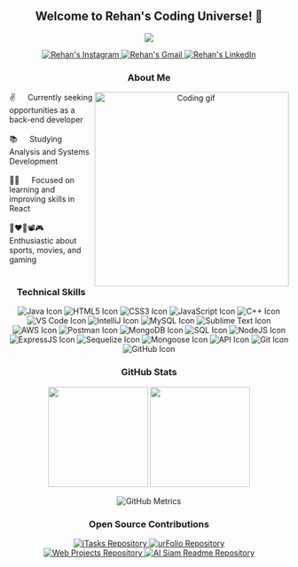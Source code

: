 <h2 align="center">
  Welcome to Rehan's Coding Universe! 🚀
</h2>

<!-- Introduction -->
<p align="center">
  <img src="https://readme-typing-svg.herokuapp.com/?lines=Back-end+Developer;Analysis+and+Systems+Development+Student;React+Enthusiast&center=true&width=380&height=45">
</p>

<!-- Social Links -->
<p align="center">
  <a href="https://www.instagram.com/rehan018/" target="_blank">
    <img src="https://img.shields.io/badge/-Instagram-%23E4405F?style=for-the-badge&logo=instagram&logoColor=white" alt="Rehan's Instagram" />
  </a>
  <a href="mailto:rehanalam5090@gmail.com">
    <img src="https://img.shields.io/badge/-Gmail-%23333?style=for-the-badge&logo=gmail&logoColor=white" alt="Rehan's Gmail" />
  </a>
  <a href="https://www.linkedin.com/in/rehan018/" target="_blank">
    <img src="https://img.shields.io/badge/-LinkedIn-%230077B5?style=for-the-badge&logo=linkedin&logoColor=white" alt="Rehan's LinkedIn" />
  </a>
</p>

<!-- About Section -->
<h3 align="center">
  About Me
</h3>

<p align="center">
  <img align="right" width="350" src="https://media.giphy.com/media/du3J3cXyzhj75IOgvA/giphy.gif" alt="Coding gif" />
  
  ✌️ &emsp; Currently seeking opportunities as a back-end developer <br/><br/>
  📚 &emsp; Studying Analysis and Systems Development<br/><br/>
  👨‍💻 &emsp; Focused on learning and improving skills in React<br/><br/>
  🏀❤️‍🔥📽️🎮 &emsp; Enthusiastic about sports, movies, and gaming<br/><br/>
</p>

<!-- Technical Skills -->
<h3 align="center">
  Technical Skills
</h3>

<p align="center">
  <img src="https://img.icons8.com/color/64/000000/java-coffee-cup-logo.png" alt="Java Icon"/>
  <img src="https://img.icons8.com/color/64/000000/html-5.png" alt="HTML5 Icon"/>
  <img src="https://img.icons8.com/color/64/000000/css3.png" alt="CSS3 Icon"/>
  <img src="https://img.icons8.com/color/64/000000/javascript.png" alt="JavaScript Icon"/>
  <img src="https://img.icons8.com/color/64/000000/c-plus-plus-logo.png" alt="C++ Icon"/>
  <img src="https://img.icons8.com/color/64/000000/visual-studio-code-2019.png" alt="VS Code Icon"/>
  <img src="https://img.icons8.com/color/64/000000/intellij-idea.png" alt="IntelliJ Icon"/>
  <img src="https://img.icons8.com/color/64/000000/mysql-logo.png" alt="MySQL Icon"/>
  <img src="https://img.icons8.com/color/64/000000/sublime-text.png" alt="Sublime Text Icon"/>
  <img src="https://img.icons8.com/color/64/000000/amazon-web-services.png" alt="AWS Icon"/>
  <img src="https://img.icons8.com/color/64/000000/api-settings.png" alt="Postman Icon"/>
  <img src="https://img.icons8.com/color/64/000000/mongodb.png" alt="MongoDB Icon"/>
  <img src="https://img.icons8.com/ios-filled/64/000000/sql.png" alt="SQL Icon"/>
  <img src="https://img.icons8.com/color/64/000000/nodejs.png" alt="NodeJS Icon"/>
  <img src="https://img.icons8.com/color/64/000000/express.png" alt="ExpressJS Icon"/>
  <img src="https://img.icons8.com/color/64/000000/database.png" alt="Sequelize Icon"/>
  <img src="https://img.icons8.com/color/64/000000/mongodb.png" alt="Mongoose Icon"/>
  <img src="https://img.icons8.com/ios-filled/64/000000/api-settings.png" alt="API Icon"/>
  <img src="https://img.icons8.com/color/64/000000/git.png" alt="Git Icon"/>
  <img src="https://img.icons8.com/ios-filled/64/000000/github.png" alt="GitHub Icon"/>
</p>

<!-- GitHub Stats -->
<h3 align="center">
  GitHub Stats
</h3>

<div align="center">
  <img height="180em" src="https://github-readme-stats.vercel.app/api?username=Rehan018&show_icons=true&theme=tokyonight&include_all_commits=true&count_private=true"/>
  <img height="180em" src="https://github-readme-stats.vercel.app/api/top-langs/?username=Rehan018&layout=compact&langs_count=7&theme=tokyonight"/>
</div>

<!-- GitHub Contributions -->
<p align="center">
  <img src="https://github.com/Rehan018/Rehan018/blob/main/github-metrics.svg" alt="GitHub Metrics">
</p>
<!-- Open Source Contributions -->
<h3 align="center">
  Open Source Contributions
</h3>

<div align="center">
  <a href="https://github.com/Rehan018/itasks">
    <img src="https://github-readme-stats.vercel.app/api/pin/?username=Rehan018&repo=itasks&border_color=7F3FBF&bg_color=0D1117&title_color=C9D1D9&text_color=8B949E&icon_color=7F3FBF" alt="iTasks Repository">
  </a>
  <a href="https://github.com/Rehan018/urfolio">
    <img src="https://github-readme-stats.vercel.app/api/pin/?username=Rehan018&repo=urfolio&border_color=7F3FBF&bg_color=0D1117&title_color=C9D1D9&text_color=8B949E&icon_color=7F3FBF" alt="urFolio Repository">
  </a>
</div>

<div align="center">
  <a href="https://github.com/Rehan018/web-projects">
    <img src="https://github-readme-stats.vercel.app/api/pin/?username=Rehan018&repo=web-projects&border_color=7F3FBF&bg_color=0D1117&title_color=C9D1D9&text_color=8B949E&icon_color=7F3FBF" alt="Web Projects Repository">
  </a>
  <a href="https://github.com/Rehan018/alsiam">
    <img src="https://github-readme-stats.vercel.app/api/pin/?username=Rehan018&repo=alsiam&border_color=7F3FBF&bg_color=0D1117&title_color=C9D1D9&text_color=8B949E&icon_color=7F3FBF" alt="Al Siam Readme Repository">
  </a>
</div>
